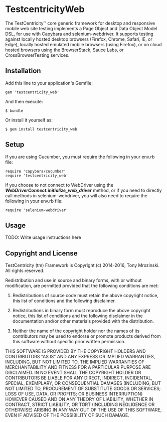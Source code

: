 # TestcentricityWeb

The TestCentricity™ core generic framework for desktop and responsive mobile web site testing implements a Page Object 
and Data Object Model DSL, for use with Capybara and selenium-webdriver. It supports testing against locally hosted
desktop browsers (Firefox, Chrome, Safari, IE, or Edge), locally hosted emulated mobile browsers (using Firefox), or 
on cloud hosted browsers using the BrowserStack, Sauce Labs, or CrossBrowserTesting services.


## Installation

Add this line to your application's Gemfile:

    gem 'testcentricity_web'

And then execute:

    $ bundle

Or install it yourself as:

    $ gem install testcentricity_web


## Setup

If you are using Cucumber, you must require the following in your env.rb file:

    require 'capybara/cucumber'
    require 'testcentricity_web'
    
If you choose to not connect to WebDriver using the ***WebDriverConnect.initialize_web_driver*** method, or if you need to 
directly call methods in selenium-webdriver, you will also need to require the following in your env.rb file:

    require 'selenium-webdriver'



## Usage

TODO: Write usage instructions here


## Copyright and License

TestCentricity (tm) Framework is Copyright (c) 2014-2016, Tony Mrozinski.
All rights reserved.


Redistribution and use in source and binary forms, with or without
modification, are permitted provided that the following conditions are met:

1. Redistributions of source code must retain the above copyright notice,
this list of conditions and the following disclaimer.

2. Redistributions in binary form must reproduce the above copyright
notice, this list of conditions and the following disclaimer in the
documentation and/or other materials provided with the distribution.

3. Neither the name of the copyright holder nor the names of its contributors
may be used to endorse or promote products derived from this software without
specific prior written permission.

THIS SOFTWARE IS PROVIDED BY THE COPYRIGHT HOLDERS AND CONTRIBUTORS "AS IS" AND
ANY EXPRESS OR IMPLIED WARRANTIES, INCLUDING, BUT NOT LIMITED TO, THE IMPLIED
WARRANTIES OF MERCHANTABILITY AND FITNESS FOR A PARTICULAR PURPOSE ARE DISCLAIMED.
IN NO EVENT SHALL THE COPYRIGHT HOLDER OR CONTRIBUTORS BE LIABLE FOR ANY DIRECT,
INDIRECT, INCIDENTAL, SPECIAL, EXEMPLARY, OR CONSEQUENTIAL DAMAGES (INCLUDING, BUT
NOT LIMITED TO, PROCUREMENT OF SUBSTITUTE GOODS OR SERVICES; LOSS OF USE, DATA,
OR PROFITS; OR BUSINESS INTERRUPTION) HOWEVER CAUSED AND ON ANY THEORY OF LIABILITY,
WHETHER IN CONTRACT, STRICT LIABILITY, OR TORT (INCLUDING NEGLIGENCE OR OTHERWISE)
ARISING IN ANY WAY OUT OF THE USE OF THIS SOFTWARE, EVEN IF ADVISED OF THE
POSSIBILITY OF SUCH DAMAGE.
